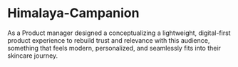 # Himalaya-Campanion
As a Product manager designed  a  conceptualizing a  lightweight, digital-first product experience to rebuild trust and relevance with this audience,  something that feels modern, personalized,  and seamlessly fits into their skincare journey.
